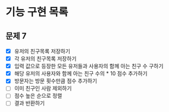 # 기능 구현 목록

## 문제 7
- [x] 유저의 친구목록 저장하기
- [x] 각 유저의 친구목록 저장하기
- [x] 입력 값으로 등장한 모든 유저들과 사용자의 함께 아는 친구 수 구하기
- [x] 해당 유저의 사용자와 함께 아는 친구 수의 * 10 점수 추가하기
- [x] 방문자는 방문 횟수만큼 점수 추가하기
- [ ] 이미 친구인 사람 제외하기
- [ ] 점수 높은 순으로 정렬
- [ ] 결과 반환하기